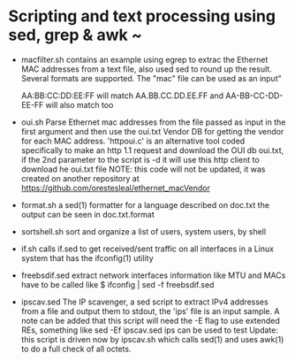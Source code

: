 # Scripting and text processing using sed, grep & awk ~

- macfilter.sh
  contains an example using egrep to extrac the Ethernet MAC addresses
  from a text file, also used sed to round up the result. Several formats are
  supported. The "mac" file can be used as an input"

     AA:BB:CC:DD:EE:FF will match 
     AA.BB.CC.DD.EE.FF and AA-BB-CC-DD-EE-FF will also match too

- oui.sh
  Parse Ethernet mac addresses from the file passed as input in the first argument
  and then use the oui.txt Vendor DB for getting the vendor for each MAC address.
  'httpoui.c' is an alternative tool coded specifically to make an http 1.1 request
  and download the OUI db oui.txt, if the 2nd parameter to the script is -d it will
  use this http client to download he oui.txt file
  NOTE: this code will not be updated, it was created on another repository at
        https://github.com/orestesleal/ethernet_macVendor

- format.sh
  a sed(1) formatter for a language described on doc.txt the output can be seen 
  in doc.txt.format
  
- sortshell.sh
  sort and organize a list of users, system users, by shell

- if.sh
  calls if.sed to get received/sent traffic on all interfaces
  in a Linux system that has the ifconfig(1) utility

- freebsdif.sed
  extract network interfaces information like MTU and MACs
  have to be called like $ ifconfig | sed -f freebsdif.sed

- ipscav.sed
  The IP scavenger, a sed script to extract IPv4 addresses from a file
  and output them to stdout, the 'ips' file is an input sample. A note
  can be added that this script will need the -E flag to use extended
  REs, something like sed -Ef ipscav.sed ips can be used to test
  Update: this script is driven now by ipscav.sh which calls sed(1) 
  and uses awk(1) to do a full check of all octets.
